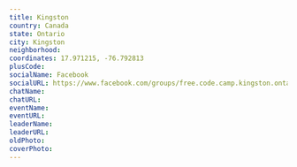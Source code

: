 ```yaml
---
title: Kingston
country: Canada
state: Ontario
city: Kingston
neighborhood: 
coordinates: 17.971215, -76.792813
plusCode:
socialName: Facebook
socialURL: https://www.facebook.com/groups/free.code.camp.kingston.ontario
chatName:
chatURL:
eventName:
eventURL:
leaderName:
leaderURL:
oldPhoto: 
coverPhoto:
---
```

